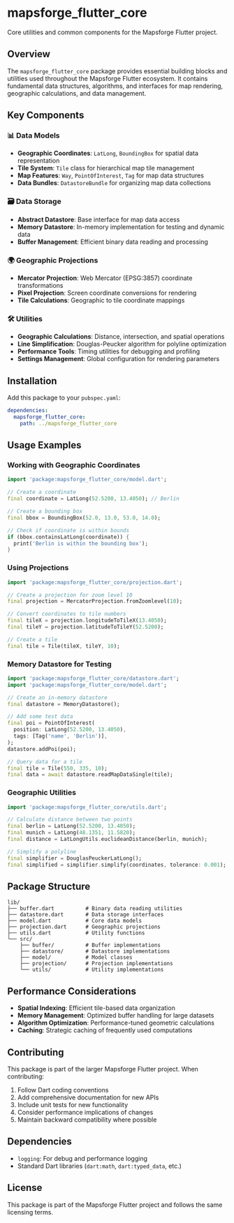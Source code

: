 # mapsforge_flutter_core

Core utilities and common components for the Mapsforge Flutter project.

## Overview

The `mapsforge_flutter_core` package provides essential building blocks and utilities used throughout the Mapsforge Flutter ecosystem. It contains fundamental data structures, algorithms, and interfaces for map rendering, geographic calculations, and data management.

## Key Components

### 📊 Data Models
- **Geographic Coordinates**: `LatLong`, `BoundingBox` for spatial data representation
- **Tile System**: `Tile` class for hierarchical map tile management
- **Map Features**: `Way`, `PointOfInterest`, `Tag` for map data structures
- **Data Bundles**: `DatastoreBundle` for organizing map data collections

### 🗃️ Data Storage
- **Abstract Datastore**: Base interface for map data access
- **Memory Datastore**: In-memory implementation for testing and dynamic data
- **Buffer Management**: Efficient binary data reading and processing

### 🌍 Geographic Projections
- **Mercator Projection**: Web Mercator (EPSG:3857) coordinate transformations
- **Pixel Projection**: Screen coordinate conversions for rendering
- **Tile Calculations**: Geographic to tile coordinate mappings

### 🛠️ Utilities
- **Geographic Calculations**: Distance, intersection, and spatial operations
- **Line Simplification**: Douglas-Peucker algorithm for polyline optimization
- **Performance Tools**: Timing utilities for debugging and profiling
- **Settings Management**: Global configuration for rendering parameters

## Installation

Add this package to your `pubspec.yaml`:

```yaml
dependencies:
  mapsforge_flutter_core:
    path: ../mapsforge_flutter_core
```

## Usage Examples

### Working with Geographic Coordinates

```dart
import 'package:mapsforge_flutter_core/model.dart';

// Create a coordinate
final coordinate = LatLong(52.5200, 13.4050); // Berlin

// Create a bounding box
final bbox = BoundingBox(52.0, 13.0, 53.0, 14.0);

// Check if coordinate is within bounds
if (bbox.containsLatLong(coordinate)) {
  print('Berlin is within the bounding box');
}
```

### Using Projections

```dart
import 'package:mapsforge_flutter_core/projection.dart';

// Create a projection for zoom level 10
final projection = MercatorProjection.fromZoomlevel(10);

// Convert coordinates to tile numbers
final tileX = projection.longitudeToTileX(13.4050);
final tileY = projection.latitudeToTileY(52.5200);

// Create a tile
final tile = Tile(tileX, tileY, 10);
```

### Memory Datastore for Testing

```dart
import 'package:mapsforge_flutter_core/datastore.dart';
import 'package:mapsforge_flutter_core/model.dart';

// Create an in-memory datastore
final datastore = MemoryDatastore();

// Add some test data
final poi = PointOfInterest(
  position: LatLong(52.5200, 13.4050),
  tags: [Tag('name', 'Berlin')],
);
datastore.addPoi(poi);

// Query data for a tile
final tile = Tile(550, 335, 10);
final data = await datastore.readMapDataSingle(tile);
```

### Geographic Utilities

```dart
import 'package:mapsforge_flutter_core/utils.dart';

// Calculate distance between two points
final berlin = LatLong(52.5200, 13.4050);
final munich = LatLong(48.1351, 11.5820);
final distance = LatLongUtils.euclideanDistance(berlin, munich);

// Simplify a polyline
final simplifier = DouglasPeuckerLatLong();
final simplified = simplifier.simplify(coordinates, tolerance: 0.001);
```

## Package Structure

```
lib/
├── buffer.dart          # Binary data reading utilities
├── datastore.dart       # Data storage interfaces
├── model.dart           # Core data models
├── projection.dart      # Geographic projections
├── utils.dart           # Utility functions
└── src/
    ├── buffer/          # Buffer implementations
    ├── datastore/       # Datastore implementations
    ├── model/           # Model classes
    ├── projection/      # Projection implementations
    └── utils/           # Utility implementations
```

## Performance Considerations

- **Spatial Indexing**: Efficient tile-based data organization
- **Memory Management**: Optimized buffer handling for large datasets
- **Algorithm Optimization**: Performance-tuned geometric calculations
- **Caching**: Strategic caching of frequently used computations

## Contributing

This package is part of the larger Mapsforge Flutter project. When contributing:

1. Follow Dart coding conventions
2. Add comprehensive documentation for new APIs
3. Include unit tests for new functionality
4. Consider performance implications of changes
5. Maintain backward compatibility where possible

## Dependencies

- `logging`: For debug and performance logging
- Standard Dart libraries (`dart:math`, `dart:typed_data`, etc.)

## License

This package is part of the Mapsforge Flutter project and follows the same licensing terms.
